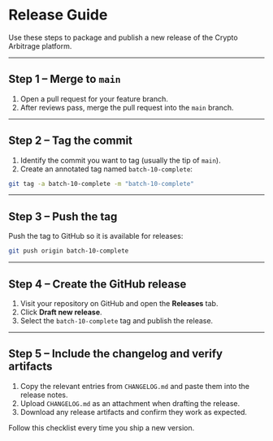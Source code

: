 # Release Guide

Use these steps to package and publish a new release of the Crypto Arbitrage platform.

---

## Step 1 – Merge to `main`

1. Open a pull request for your feature branch.
2. After reviews pass, merge the pull request into the `main` branch.

---

## Step 2 – Tag the commit

1. Identify the commit you want to tag (usually the tip of `main`).
2. Create an annotated tag named `batch-10-complete`:

```bash
git tag -a batch-10-complete -m "batch-10-complete"
```

---

## Step 3 – Push the tag

Push the tag to GitHub so it is available for releases:

```bash
git push origin batch-10-complete
```

---

## Step 4 – Create the GitHub release

1. Visit your repository on GitHub and open the **Releases** tab.
2. Click **Draft new release**.
3. Select the `batch-10-complete` tag and publish the release.

---

## Step 5 – Include the changelog and verify artifacts

1. Copy the relevant entries from `CHANGELOG.md` and paste them into the release notes.
2. Upload `CHANGELOG.md` as an attachment when drafting the release.
3. Download any release artifacts and confirm they work as expected.

Follow this checklist every time you ship a new version.

